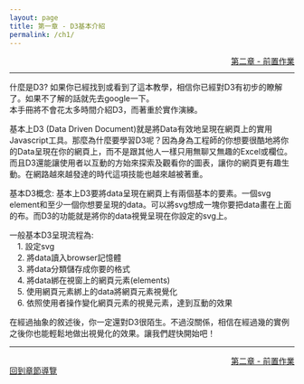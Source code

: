 ```yaml
---
layout: page
title: 第一章 - D3基本介紹
permalink: /ch1/
---
```


<div style = "float: right"><a href = "/ch2/">第二章 - 前置作業</a></div>
<br>

***

什麼是D3? 
如果你已經找到或看到了這本教學，相信你已經對D3有初步的瞭解了。如果不了解的話就先去google一下。  
本手冊將不會花太多時間介紹D3，而著重於實作演練。

基本上D3 (Data Driven Document)就是將Data有效地呈現在網頁上的實用Javascript工具。那麼為什麼要學習D3呢？因為身為工程師的你想要很酷地將你的Data呈現在你的網頁上，而不是跟其他人一樣只用無聊又無趣的Excel或欄位。而且D3還能讓使用者以互動的方始來探索及觀看你的圖表，讓你的網頁更有趣生動。在網路越來越發達的時代這項技能也越來越被著重。

基本D3概念:
基本上D3要將data呈現在網頁上有兩個基本的要素。一個svg element和至少一個你想要呈現的data。可以將svg想成一塊你要把data畫在上面的布。而D3的功能就是將你的data視覺呈現在你設定的svg上。

一般基本D3呈現流程為:  
&emsp;1. 設定svg  
&emsp;2. 將data讀入browser記憶體  
&emsp;3. 將data分類儲存成你要的格式  
&emsp;4. 將data綁在視窗上的網頁元素(elements)  
&emsp;5. 使用網頁元素綁上的data將網頁元素視覺化  
&emsp;6. 依照使用者操作變化網頁元素的視覺元素，達到互動的效果  

在經過抽象的敘述後，你一定還對D3很陌生。不過沒關係，相信在經過幾的實例之後你也能輕鬆地做出視覺化的效果。讓我們趕快開始吧！

***

<div style = "float: right"><a href = "/ch2/">第二章 - 前置作業</a></div>
<br>
<div>
	<a href = "/">回到章節導覽</a>
</div>



